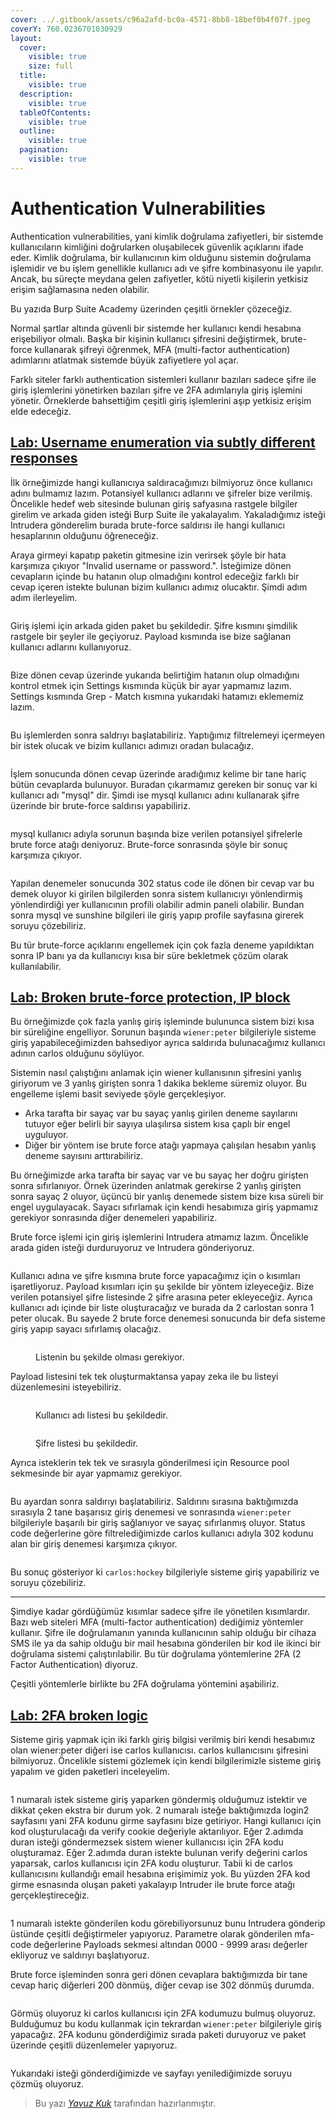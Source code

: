 ```yaml
---
cover: ../.gitbook/assets/c96a2afd-bc0a-4571-8bb8-18bef0b4f07f.jpeg
coverY: 760.0236701030929
layout:
  cover:
    visible: true
    size: full
  title:
    visible: true
  description:
    visible: true
  tableOfContents:
    visible: true
  outline:
    visible: true
  pagination:
    visible: true
---
```


# Authentication Vulnerabilities

Authentication vulnerabilities, yani kimlik doğrulama zafiyetleri, bir sistemde kullanıcıların kimliğini doğrularken oluşabilecek güvenlik açıklarını ifade eder. Kimlik doğrulama, bir kullanıcının kim olduğunu sistemin doğrulama işlemidir ve bu işlem genellikle kullanıcı adı ve şifre kombinasyonu ile yapılır. Ancak, bu süreçte meydana gelen zafiyetler, kötü niyetli kişilerin yetkisiz erişim sağlamasına neden olabilir.&#x20;

Bu yazıda Burp Suite Academy üzerinden çeşitli örnekler çözeceğiz.

Normal şartlar altında güvenli bir sistemde her kullanıcı kendi hesabına erişebiliyor olmalı. Başka bir kişinin kullanıcı şifresini değiştirmek, brute-force kullanarak şifreyi öğrenmek, MFA (multi-factor authentication) adımlarını atlatmak sistemde büyük zafiyetlere yol açar.

Farklı siteler farklı authentication sistemleri kullanır bazıları sadece şifre ile giriş işlemlerini yönetirken bazıları şifre ve 2FA adımlarıyla giriş işlemini yönetir. Örneklerde bahsettiğim çeşitli giriş işlemlerini aşıp yetkisiz erişim elde edeceğiz.

## [Lab: Username enumeration via subtly different responses](https://portswigger.net/web-security/authentication/password-based/lab-username-enumeration-via-subtly-different-responses)

İlk örneğimizde hangi kullanıcıya saldıracağımızı bilmiyoruz önce kullanıcı adını bulmamız lazım. Potansiyel kullanıcı adlarını ve şifreler bize verilmiş. Öncelikle hedef web sitesinde bulunan giriş safyasına rastgele bilgiler girelim ve arkada giden isteği Burp Suite ile yakalayalım. Yakaladığımız isteği Intrudera gönderelim burada brute-force saldırısı ile hangi kullanıcı hesaplarının olduğunu öğreneceğiz.

Araya girmeyi kapatıp paketin gitmesine izin verirsek şöyle bir hata karşımıza çıkıyor "Invalid username or password.". İsteğimize dönen cevapların içinde bu hatanın olup olmadığını kontrol edeceğiz farklı bir cevap içeren istekte bulunan bizim kullanıcı adımız olucaktır. Şimdi adım adım ilerleyelim.

<figure><img src="../.gitbook/assets/image (29).png" alt=""><figcaption></figcaption></figure>

Giriş işlemi için arkada giden paket bu şekildedir. Şifre kısmını şimdilik rastgele bir şeyler ile geçiyoruz. Payload kısmında ise bize sağlanan kullanıcı adlarını kullanıyoruz.

<figure><img src="../.gitbook/assets/image (30).png" alt=""><figcaption></figcaption></figure>

Bize dönen cevap üzerinde yukarıda belirtiğim hatanın olup olmadığını kontrol etmek için Settings kısmında küçük bir ayar yapmamız lazım. Settings kısmında Grep - Match kısmına yukarıdaki hatamızı eklememiz lazım.

<figure><img src="../.gitbook/assets/image (31).png" alt=""><figcaption></figcaption></figure>

Bu işlemlerden sonra saldrıyı başlatabiliriz. Yaptığımız filtrelemeyi içermeyen bir istek olucak ve bizim kullanıcı adımızı oradan bulacağız.

<figure><img src="../.gitbook/assets/image (32).png" alt=""><figcaption></figcaption></figure>

İşlem sonucunda dönen cevap üzerinde aradığımız kelime bir tane hariç bütün cevaplarda bulunuyor. Buradan çıkarmamız gereken bir sonuç var ki kullanıcı adı "mysql" dir. Şimdi ise mysql kullanıcı adını kullanarak şifre üzerinde bir brute-force saldırısı yapabiliriz.

<figure><img src="../.gitbook/assets/image (33).png" alt=""><figcaption></figcaption></figure>

mysql kullanıcı adıyla sorunun başında bize verilen potansiyel şifrelerle brute force atağı deniyoruz. Brute-force sonrasında şöyle bir sonuç karşımıza çıkıyor.&#x20;

<figure><img src="../.gitbook/assets/image (34).png" alt=""><figcaption></figcaption></figure>

Yapılan denemeler sonucunda 302 status code ile dönen bir cevap var bu demek oluyor ki girilen bilgilerden sonra sistem kullanıcıyı yönlendirmiş yönlendirdiği yer kullanıcının profili olabilir admin paneli olabilir. Bundan sonra mysql ve sunshine bilgileri ile giriş yapıp profile sayfasına girerek soruyu çözebiliriz.

Bu tür brute-force açıklarını engellemek için çok fazla deneme yapıldıktan sonra IP banı ya da kullanıcıyı kısa bir süre bekletmek çözüm olarak kullanılabilir.&#x20;

## [Lab: Broken brute-force protection, IP block](https://portswigger.net/web-security/authentication/password-based/lab-broken-bruteforce-protection-ip-block)

Bu örneğimizde çok fazla yanlış giriş işleminde bulununca sistem bizi kısa bir süreliğine engelliyor. Sorunun başında `wiener:peter` bilgileriyle sisteme giriş yapabileceğimizden bahsediyor ayrıca saldırıda bulunacağımız kullanıcı adının carlos olduğunu söylüyor.

Sistemin nasıl çalıştığını anlamak için wiener kullanısının şifresini yanlış giriyorum ve 3 yanlış girişten sonra 1 dakika bekleme süremiz oluyor. Bu engelleme işlemi basit seviyede şöyle gerçekleşiyor.

* Arka tarafta bir sayaç var bu sayaç yanlış girilen deneme sayılarını tutuyor eğer belirli bir sayıya ulaşılırsa sistem kısa çaplı bir engel uyguluyor.&#x20;
* Diğer bir yöntem ise brute force atağı yapmaya çalışılan hesabın yanlış deneme sayısını arttırabiliriz.

Bu örneğimizde arka tarafta bir sayaç var ve bu sayaç her doğru girişten sonra sıfırlanıyor. Örnek üzerinden anlatmak gerekirse 2 yanlış girişten sonra sayaç 2 oluyor, üçüncü bir yanlış denemede sistem bize kısa süreli bir engel uygulayacak. Sayacı sıfırlamak için kendi hesabımıza giriş yapmamız gerekiyor sonrasında diğer denemeleri yapabiliriz.&#x20;

Brute force işlemi için giriş işlemlerini Intrudera atmamız lazım. Öncelikle arada giden isteği durduruyoruz ve Intrudera gönderiyoruz.

<figure><img src="../.gitbook/assets/image (23).png" alt=""><figcaption></figcaption></figure>

Kullanıcı adına ve şifre kısmına brute force yapacağımız için o kısımları işaretliyoruz. Payload kısımları için şu şekilde bir yöntem izleyeceğiz. Bize verilen potansiyel şifre listesinde 2 şifre arasına peter ekleyeceğiz. Ayrıca kullanıcı adı içinde bir liste oluşturacağız ve burada da 2 carlostan sonra 1 peter olucak. Bu sayede 2 brute force denemesi sonucunda bir defa sisteme giriş yapıp sayacı sıfırlamış olacağız.

<figure><img src="../.gitbook/assets/image (24).png" alt=""><figcaption><p>Listenin bu şekilde olması gerekiyor.</p></figcaption></figure>

Payload listesini tek tek oluşturmaktansa yapay zeka ile bu listeyi düzenlemesini isteyebiliriz.&#x20;

<figure><img src="../.gitbook/assets/image (25).png" alt=""><figcaption><p>Kullanıcı adı listesi bu şekildedir.</p></figcaption></figure>

<figure><img src="../.gitbook/assets/image (26).png" alt=""><figcaption><p>Şifre listesi bu şekildedir.</p></figcaption></figure>

Ayrıca isteklerin tek tek ve sırasıyla gönderilmesi için Resource pool sekmesinde bir ayar yapmamız gerekiyor.&#x20;

<figure><img src="../.gitbook/assets/image (27).png" alt=""><figcaption></figcaption></figure>

Bu ayardan sonra saldırıyı başlatabiliriz.  Saldırını sırasına baktığımızda sırasıyla 2 tane başarısız giriş denemesi ve sonrasında `wiener:peter` bilgileriyle başarılı bir giriş sağlanıyor ve sayaç sıfırlanmış oluyor. Status code değerlerine göre filtrelediğimizde carlos kullanıcı adıyla 302 kodunu alan bir giriş denemesi karşımıza çıkıyor. &#x20;

<figure><img src="../.gitbook/assets/image (28).png" alt=""><figcaption></figcaption></figure>

Bu sonuç gösteriyor ki `carlos:hockey` bilgileriyle sisteme giriş yapabiliriz ve soruyu çözebiliriz.

***

Şimdiye kadar gördüğümüz kısımlar sadece şifre ile yönetilen kısımlardır. Bazı web siteleri MFA (multi-factor authentication) dediğimiz yöntemler kullanır. Şifre ile doğrulamanın yanında kullanıcının sahip olduğu bir cihaza SMS ile ya da sahip olduğu bir mail hesabına gönderilen bir kod ile ikinci bir doğrulama sistemi çalıştırılabilir. Bu tür doğrulama yöntemlerine 2FA (2 Factor Authentication) diyoruz.&#x20;

Çeşitli yöntemlerle birlikte bu 2FA doğrulama yöntemini aşabiliriz.&#x20;

## [Lab: 2FA broken logic](https://portswigger.net/web-security/authentication/multi-factor/lab-2fa-broken-logic)

Sisteme giriş yapmak için iki farklı giriş bilgisi verilmiş biri kendi hesabımız olan wiener:peter diğeri ise carlos kullanıcısı. carlos kullanıcısını şifresini bilmiyoruz. Öncelikle sistemi gözlemek için kendi bilgilerimizle sisteme giriş yapalım ve giden paketleri inceleyelim.&#x20;

<figure><img src="../.gitbook/assets/image (6).png" alt=""><figcaption></figcaption></figure>

1 numaralı istek sisteme giriş yaparken  göndermiş olduğumuz istektir ve dikkat çeken ekstra bir durum yok. 2 numaralı isteğe baktığımızda login2 sayfasını yani 2FA kodunu girme sayfasını bize getiriyor. Hangi kullanıcı için kod oluşturulacağı da verify cookie değeriyle aktarılıyor. Eğer 2.adımda duran isteği göndermezsek sistem wiener kullanıcısı için 2FA kodu oluşturamaz. Eğer 2.adımda duran istekte bulunan verify değerini carlos yaparsak, carlos kullanıcısı için 2FA kodu oluşturur. Tabii ki de carlos kullanıcısını kullandığı email hesabına erişimimiz yok. Bu yüzden 2FA kod girme esnasında oluşan paketi yakalayıp Intruder ile brute force atağı gerçekleştireceğiz.

<figure><img src="../.gitbook/assets/image (1) (1).png" alt=""><figcaption></figcaption></figure>

1 numaralı istekte gönderilen kodu görebiliyorsunuz bunu Intrudera gönderip üstünde çeşitli değiştirmeler yapıyoruz. Parametre olarak gönderilen mfa-code değerlerine Payloads sekmesi altından 0000 - 9999 arası değerler ekliyoruz ve saldırıyı başlatıyoruz.

Brute force işleminden sonra geri dönen cevaplara baktığımızda bir tane cevap hariç diğerleri 200 dönmüş, diğer cevap ise 302 dönmüş durumda.

<figure><img src="../.gitbook/assets/image (2) (1).png" alt=""><figcaption></figcaption></figure>

Görmüş oluyoruz ki carlos kullanıcısı için 2FA kodumuzu bulmuş oluyoruz. Bulduğumuz bu kodu kullanmak için tekrardan `wiener:peter` bilgileriyle giriş yapacağız. 2FA kodunu gönderdiğimiz sırada paketi duruyoruz ve paket üzerinde çeşitli düzenlemeler yapıyoruz.

<figure><img src="../.gitbook/assets/image (4).png" alt=""><figcaption></figcaption></figure>

Yukarıdaki isteği gönderdiğimizde ve sayfayı yenilediğimizde soruyu çözmüş oluyoruz.

> Bu yazı [_Yavuz Kuk_](https://www.linkedin.com/in/yavuzkuk/) tarafından hazırlanmıştır.
